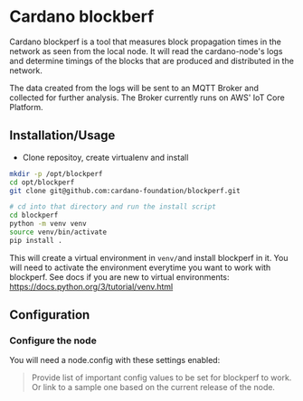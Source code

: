 # Cardano blockberf

Cardano blockperf is a tool that measures block propagation times in the network
as seen from the local node. It will read the cardano-node's logs and determine
timings of the blocks that are produced and distributed in the network.

The data created from the logs will be sent to an MQTT Broker and collected for
further analysis. The Broker currently runs on AWS' IoT Core Platform.

## Installation/Usage

* Clone repositoy, create virtualenv and install

```bash
mkdir -p /opt/blockperf
cd opt/blockperf
git clone git@github.com:cardano-foundation/blockperf.git

# cd into that directory and run the install script
cd blockperf
python -m venv venv
source venv/bin/activate
pip install .
```

This will create a virtual environment in `venv/`and install blockperf in it.
You will need to activate the environment everytime you want to work with
blockperf. See docs if you are new to virtual environments:
https://docs.python.org/3/tutorial/venv.html


## Configuration

### Configure the node

You will need a node.config with these settings enabled:

> Provide list of important config values to be set for blockperf to work.
> Or link to a sample one based on the current release of the node.

###


